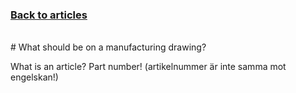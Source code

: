 ### <a href="https://hvleifsson.github.io/articles">Back to articles</a>
<br> 
# What should be on a manufacturing drawing?





What is an article? Part number! (artikelnummer är inte samma mot engelskan!) 
